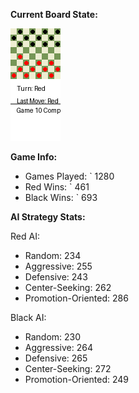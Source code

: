 
**Current Board State:**  
<!-- START_GIF -->
![Checkers Game](./checkers_game.gif)
<!-- END_GIF -->

**Game Info:**  
- Games Played: `<!-- GAMES_PLAYED --> 1280
- Red Wins: `<!-- RED_WINS --> 461
- Black Wins: `<!-- BLACK_WINS --> 693

<!-- AI_STATS -->
**AI Strategy Stats:**

Red AI:
- Random: 234
- Aggressive: 255
- Defensive: 243
- Center-Seeking: 262
- Promotion-Oriented: 286

Black AI:
- Random: 230
- Aggressive: 264
- Defensive: 265
- Center-Seeking: 272
- Promotion-Oriented: 249
